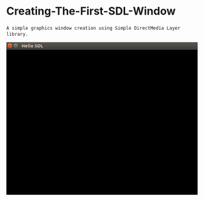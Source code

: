 # Creating-The-First-SDL-Window
```
A simple graphics window creation using Simple DirectMedia Layer library. 
```

![output](HelloSDL.png)
